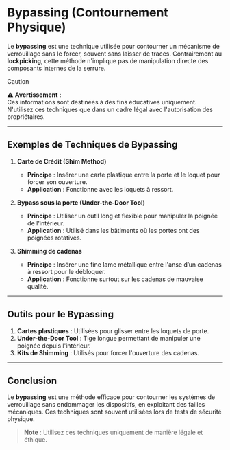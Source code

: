 # Bypassing (Contournement Physique)

Le **bypassing** est une technique utilisée pour contourner un mécanisme de verrouillage sans le forcer, souvent sans laisser de traces. Contrairement au **lockpicking**, cette méthode n'implique pas de manipulation directe des composants internes de la serrure.

> [!CAUTION]  
> ⚠️ **Avertissement :**  
> Ces informations sont destinées à des fins éducatives uniquement. N'utilisez ces techniques que dans un cadre légal avec l'autorisation des propriétaires.

---

## Exemples de Techniques de Bypassing

1. **Carte de Crédit (Shim Method)**
   - **Principe** : Insérer une carte plastique entre la porte et le loquet pour forcer son ouverture.
   - **Application** : Fonctionne avec les loquets à ressort.

2. **Bypass sous la porte (Under-the-Door Tool)**
   - **Principe** : Utiliser un outil long et flexible pour manipuler la poignée de l'intérieur.
   - **Application** : Utilisé dans les bâtiments où les portes ont des poignées rotatives.

3. **Shimming de cadenas**
   - **Principe** : Insérer une fine lame métallique entre l'anse d’un cadenas à ressort pour le débloquer.
   - **Application** : Fonctionne surtout sur les cadenas de mauvaise qualité.

---

## Outils pour le Bypassing

1. **Cartes plastiques** : Utilisées pour glisser entre les loquets de porte.
2. **Under-the-Door Tool** : Tige longue permettant de manipuler une poignée depuis l'intérieur.
3. **Kits de Shimming** : Utilisés pour forcer l'ouverture des cadenas.

---

## Conclusion

Le **bypassing** est une méthode efficace pour contourner les systèmes de verrouillage sans endommager les dispositifs, en exploitant des failles mécaniques. Ces techniques sont souvent utilisées lors de tests de sécurité physique.

> **Note** : Utilisez ces techniques uniquement de manière légale et éthique.
